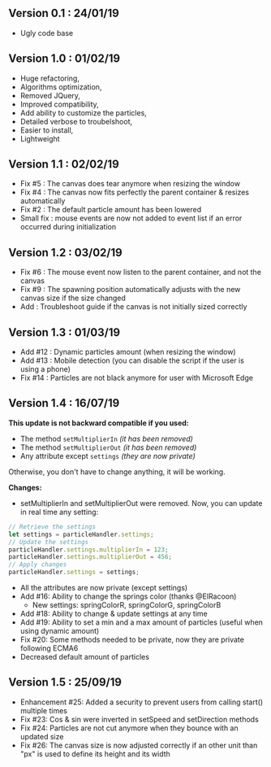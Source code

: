 ## Version 0.1 : 24/01/19

- Ugly code base

## Version 1.0 : 01/02/19

- Huge refactoring,
- Algorithms optimization,
- Removed JQuery,
- Improved compatibility,
- Add ability to customize the particles,
- Detailed verbose to troubelshoot,
- Easier to install,
- Lightweight

## Version 1.1 : 02/02/19

- Fix #5 : The canvas does tear anymore when resizing the window
- Fix #4 : The canvas now fits perfectly the parent container & resizes automatically
- Fix #2 : The default particle amount has been lowered
- Small fix : mouse events are now not added to event list if an error occurred during initialization

## Version 1.2 : 03/02/19

- Fix #6 : The mouse event now listen to the parent container, and not the canvas
- Fix #9 : The spawning position automatically adjusts with the new canvas size if the size changed
- Add : Troubleshoot guide if the canvas is not initially sized correctly

## Version 1.3 : 01/03/19

- Add #12 : Dynamic particles amount (when resizing the window)
- Add #13 : Mobile detection (you can disable the script if the user is using a phone)
- Fix #14 : Particles are not black anymore for user with Microsoft Edge

## Version 1.4 : 16/07/19

**This update is not backward compatible if you used:**
- The method `setMultiplierIn` *(it has been removed)*
- The method `setMultiplierOut` *(it has been removed)*
- Any attribute except `settings` *(they are now private)*

Otherwise, you don't have to change anything, it will be working.

**Changes:**

- setMultiplierIn and setMultiplierOut were removed. Now, you can update in real time any setting:
```javascript
// Retrieve the settings
let settings = particleHandler.settings;
// Update the settings
particleHandler.settings.multiplierIn = 123;
particleHandler.settings.multiplierOut = 456;
// Apply changes
particleHandler.settings = settings;
```
- All the attributes are now private (except settings)
- Add #16: Ability to change the springs color (thanks @ElRacoon)
  - New settings: springColorR, springColorG, springColorB
- Add #18: Ability to change & update settings at any time
- Add #19: Ability to set a min and a max amount of particles (useful when using dynamic amount)
- Fix #20: Some methods needed to be private, now they are private following ECMA6
- Decreased default amount of particles

## Version 1.5 : 25/09/19

- Enhancement #25: Added a security to prevent users from calling start() multiple times
- Fix #23: Cos & sin were inverted in setSpeed and setDirection methods
- Fix #24: Particles are not cut anymore when they bounce with an updated size
- Fix #26: The canvas size is now adjusted correctly if an other unit than "px" is used to define its height and its width